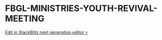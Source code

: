 # FBGL-MINISTRIES-YOUTH-REVIVAL-MEETING

[Edit in StackBlitz next generation editor ⚡️](https://stackblitz.com/~/github.com/benayaram/FBGL-MINISTRIES-YOUTH-REVIVAL-MEETING)